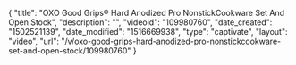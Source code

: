 {
    "title": "OXO Good Grips&reg; Hard Anodized Pro NonstickCookware Set And Open Stock",
    "description": "",
    "videoid": "109980760",
    "date_created": "1502521139",
    "date_modified": "1516669938",
    "type": "captivate",
    "layout": "video",
    "url": "\/v\/oxo-good-grips-hard-anodized-pro-nonstickcookware-set-and-open-stock\/109980760"
}